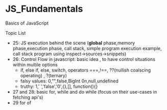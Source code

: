 # JS_Fundamentals
Basics of JavaScript 

Topic List
- 25: JS execution behind the scene (**global**  phase,memory phase,execution phase, call stack, simple program execution example, call stack program using inspect->sources->snippets)
- 26: Control Flow in javascript: basic idea , to have control situations within multile options
  - if, else if, else, switch, operators ===,!==, ??(nullish coalscing operating) , ?(ternary)
  - falsy values: 0,"",false,BigInt 0n,null,undefined
  - truthy: 1,' ','false','0',{},[], function(){}
- 27 and 28: basic for, while and do while (focus on their use-cases in fetching api's)
- 29 for of 
